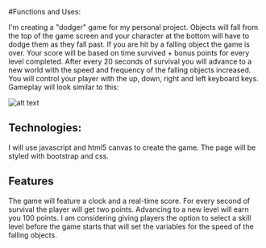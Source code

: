 #Functions and Uses:

I'm creating a "dodger" game for my personal project. Objects will fall from the top of the game screen and your character at the bottom
will have to dodge them as they fall past. If you are hit by a falling object the game is over. Your score will be based on time survived + bonus points for every level completed. 
After every 20 seconds of survival you will advance to a new world with the speed and frequency of the falling objects increased. You will control your player
with the up, down, right and left keyboard keys. Gameplay will look similar to this:

![alt text](http://inventwithpython.com/images/20-1.png "Logo Title Text 1")

## Technologies:
I will use javascript and html5 canvas to create the game. The page will be styled with bootstrap and css.

## Features

The game will feature a clock and a real-time score. For every second of survival the player will get two points. Advancing to a new level will earn you 100 points.
I am considering giving players the option to select a skill level before the game starts that will set the variables for the
speed of the falling objects.
